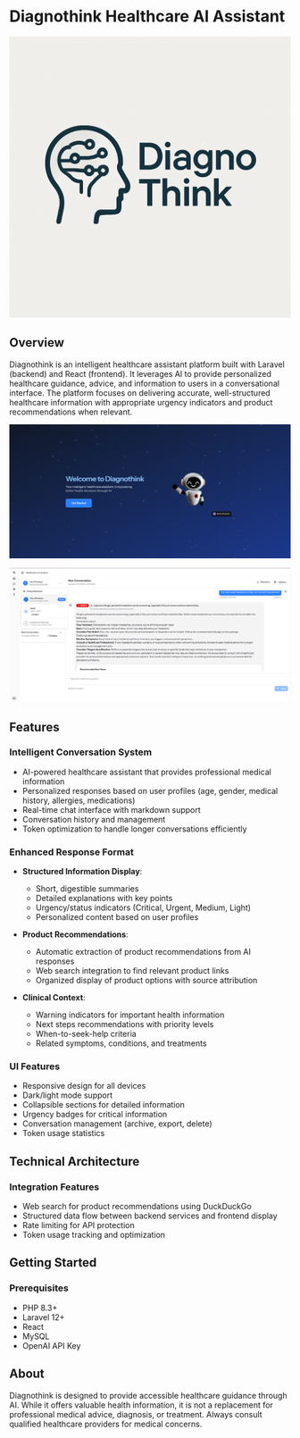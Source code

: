 # Diagnothink Healthcare AI Assistant

![Diagnothink Logo](screenshots/DiagNoThink.png)

## Overview

Diagnothink is an intelligent healthcare assistant platform built with Laravel (backend) and React (frontend). It leverages AI to provide personalized healthcare guidance, advice, and information to users in a conversational interface. The platform focuses on delivering accurate, well-structured healthcare information with appropriate urgency indicators and product recommendations when relevant.

![Diagnothink](screenshots/page.png)

![Diagnothink](screenshots/chat.png)

## Features

### Intelligent Conversation System

- AI-powered healthcare assistant that provides professional medical information
- Personalized responses based on user profiles (age, gender, medical history, allergies, medications)
- Real-time chat interface with markdown support
- Conversation history and management
- Token optimization to handle longer conversations efficiently

### Enhanced Response Format

- **Structured Information Display**:
  - Short, digestible summaries
  - Detailed explanations with key points
  - Urgency/status indicators (Critical, Urgent, Medium, Light)
  - Personalized content based on user profiles

- **Product Recommendations**:
  - Automatic extraction of product recommendations from AI responses
  - Web search integration to find relevant product links
  - Organized display of product options with source attribution

- **Clinical Context**:
  - Warning indicators for important health information
  - Next steps recommendations with priority levels
  - When-to-seek-help criteria
  - Related symptoms, conditions, and treatments

### UI Features

- Responsive design for all devices
- Dark/light mode support
- Collapsible sections for detailed information
- Urgency badges for critical information
- Conversation management (archive, export, delete)
- Token usage statistics

## Technical Architecture

### Integration Features

- Web search for product recommendations using DuckDuckGo
- Structured data flow between backend services and frontend display
- Rate limiting for API protection
- Token usage tracking and optimization

## Getting Started

### Prerequisites

- PHP 8.3+
- Laravel 12+
- React
- MySQL
- OpenAI API Key

## About

Diagnothink is designed to provide accessible healthcare guidance through AI. While it offers valuable health information, it is not a replacement for professional medical advice, diagnosis, or treatment. Always consult qualified healthcare providers for medical concerns.

